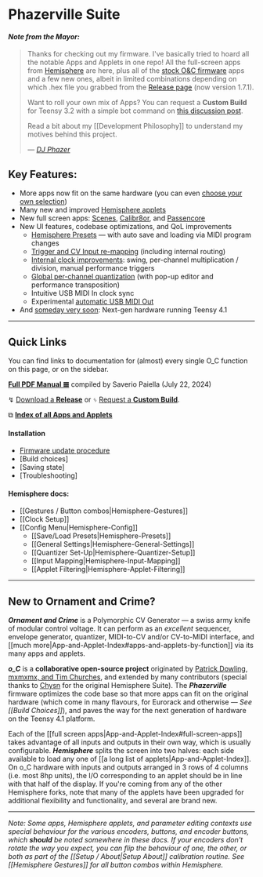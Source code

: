 # Phazerville Suite
#### _Note from the Mayor:_
> Thanks for checking out my firmware. I've basically tried to hoard all the notable Apps and Applets in one repo! All the full-screen apps from [Hemisphere](https://github.com/Chysn/O_C-HemisphereSuite/wiki) are here, plus all of the [stock O&C firmware](https://ornament-and-cri.me/user-manual-v1_3/) apps and a few new ones, albeit in limited combinations depending on which .hex file you grabbed from the [Release page](https://github.com/djphazer/O_C-Phazerville/releases) (now version 1.7.1).
> 
> Want to roll your own mix of Apps? You can request a **Custom Build** for Teensy 3.2 with a simple bot command on [this discussion post](https://github.com/djphazer/O_C-Phazerville/discussions/38).
> 
> Read a bit about my [[Development Philosophy]] to understand my motives behind this project.
> 
> &mdash; _[DJ Phazer](https://ko-fi.com/djphazer)_

## Key Features:
* More apps now fit on the same hardware (you can even [choose your own selection](https://github.com/djphazer/O_C-Phazerville/discussions/38))
* Many new and improved [Hemisphere applets](App-and-Applet-Index#hemisphere-applets)
* New full screen apps: [Scenes](Scenes), [Calibr8or](Calibr8or), and [Passencore](https://llllllll.co/t/passencore-chord-ornament-music-theory-crime/45925)
* New UI features, codebase optimizations, and QoL improvements
    * [Hemisphere Presets](Hemisphere-Presets) — with auto save and loading via MIDI program changes
    * [Trigger and CV Input re-mapping](Hemisphere-Input-Mapping) (including internal routing)
    * [Internal clock improvements](Clock-Setup): swing, per-channel multiplication / division, manual performance triggers
    * [Global per-channel quantization](Hemisphere-Quantizer-Setup) (with pop-up editor and performance transposition)
    * Intuitive USB MIDI In clock sync
    * Experimental [automatic USB MIDI Out](Hemisphere-General-Settings#auto-midi-output)
* And [someday very soon](https://ko-fi.com/djphazer): Next-gen hardware running Teensy 4.1

***

## Quick Links

You can find links to documentation for (almost) every single O_C function on this page, or on the sidebar.

**[Full PDF Manual 𝌆](https://drive.google.com/file/d/1QP3Erpp_vNS32l7JN_-60KhtBQsRg5HM/view)** compiled by Saverio Paiella (July 22, 2024)

↯ [Download a **Release**](https://github.com/djphazer/O_C-Phazerville/releases) or ᛃ [Request a **Custom Build**](https://github.com/djphazer/O_C-Phazerville/discussions/38).

⧉ **[Index of all Apps and Applets](App-and-Applet-Index)**

#### Installation
* [Firmware update procedure](https://ornament-and-cri.me/firmware/)
* [Build choices]
* [Saving state]
* [Troubleshooting]

#### Hemisphere docs:

* [[Gestures / Button combos|Hemisphere-Gestures]]
* [[Clock Setup]]
* [[Config Menu|Hemisphere-Config]]
    * [[Save\/Load Presets|Hemisphere-Presets]]
    * [[General Settings|Hemisphere-General-Settings]]
    * [[Quantizer Set-Up|Hemisphere-Quantizer-Setup]]
    * [[Input Mapping|Hemisphere-Input-Mapping]]
    * [[Applet Filtering|Hemisphere-Applet-Filtering]]

***

## New to Ornament and Crime?

**_Ornament and Crime_** is a Polymorphic CV Generator — a swiss army knife of modular control voltage. It can perform as an _excellent_ sequencer, envelope generator, quantizer, MIDI-to-CV and/or CV-to-MIDI interface, and [[much more|App-and-Applet-Index#apps-and-applets-by-function]] via its many apps and applets.

**_o_C_** is a **collaborative open-source project** originated by [Patrick Dowling, mxmxmx, and Tim Churches](https://ornament-and-cri.me/), and extended by many contributors (special thanks to [Chysn](https://github.com/Chysn/O_C-Hemisphere) for the original Hemisphere Suite). The **_Phazerville_** firmware optimizes the code base so that more apps can fit on the original hardware (which come in many flavours, for Eurorack and otherwise — _See [[Build Choices]]_), and paves the way for the next generation of hardware on the Teensy 4.1 platform.

Each of the [[full screen apps|App-and-Applet-Index#full-screen-apps]] takes advantage of all inputs and outputs in their own way, which is usually configurable. _**Hemisphere**_ splits the screen into two halves: each side available to load any one of [[a long list of applets|App-and-Applet-Index]]. On o_C hardware with inputs and outputs arranged in 3 rows of 4 columns (i.e. most 8hp units), the I/O corresponding to an applet should be in line with that half of the display. If you're coming from any of the other Hemisphere forks, note that many of the applets have been upgraded for additional flexibility and functionality, and several are brand new.

***

_Note: Some apps, Hemisphere applets, and parameter editing contexts use special behaviour for the various encoders, buttons, and encoder buttons, which **should** be noted somewhere in these docs. If your encoders don't rotate the way you expect, you can flip the behaviour of one, the other, or both as part of the [[Setup / About|Setup About]] calibration routine. See [[Hemisphere Gestures]] for all button combos within Hemisphere._
